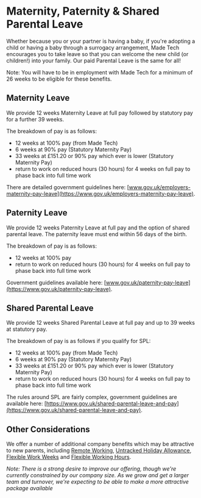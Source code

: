 # Maternity, Paternity & Shared Parental Leave

Whether because you or your partner is having a baby, if you're adopting a child or having a baby through a surrogacy arrangement, Made Tech encourages you to take leave so that you can welcome the new child (or children!) into your family.
Our paid Parental Leave is the same for all! 

Note: You will have to be in employment with Made Tech for a minimum of 26 weeks to be eligible for these benefits.

## Maternity Leave

We provide 12 weeks Maternity Leave at full pay followed by statutory pay for a further 39 weeks. 

The breakdown of pay is as follows:

- 12 weeks at 100% pay (from Made Tech)
- 6 weeks at 90% pay (Statutory Maternity Pay)
- 33 weeks at £151.20 or 90% pay which ever is lower (Statutory Maternity Pay)
- return to work on reduced hours (30 hours) for 4 weeks on full pay to phase back into full time work

There are detailed government guidelines here: [www.gov.uk/employers-maternity-pay-leave](https://www.gov.uk/employers-maternity-pay-leave).

## Paternity Leave

We provide 12 weeks Paternity Leave at full pay and the option of shared parental leave. The paternity leave must end within 56 days of the birth.

The breakdown of pay is as follows:

- 12 weeks at 100% pay
- return to work on reduced hours (30 hours) for 4 weeks on full pay to phase back into full time work

Government guidelines available here: [www.gov.uk/paternity-pay-leave](https://www.gov.uk/paternity-pay-leave).

## Shared Parental Leave

We provide 12 weeks Shared Parental Leave at full pay and up to 39 weeks at statutory pay.

The breakdown of pay is as follows if you qualify for SPL:

- 12 weeks at 100% pay (from Made Tech)
- 6 weeks at 90% pay (Statutory Maternity Pay)
- 33 weeks at £151.20 or 90% pay which ever is lower (Statutory Maternity Pay)
- return to work on reduced hours (30 hours) for 4 weeks on full pay to phase back into full time work 

The rules around SPL are fairly complex, government guidelines are available here: [https://www.gov.uk/shared-parental-leave-and-pay](https://www.gov.uk/shared-parental-leave-and-pay).

## Other Considerations

We offer a number of additional company benefits which may be attractive to new parents, including [Remote Working](../../benefits/remote_working.md), [Untracked Holiday Allowance](../../benefits/flexible_holiday.md), [Flexible Work Weeks](../../benefits/flexible_working.md) and [Flexible Working Hours](../../benefits/working_hours.md). 

_Note: There is a strong desire to improve our offering, though we're currently constrained by our company size. As we grow and get a larger team and turnover, we're expecting to be able to make a more attractive package available_
